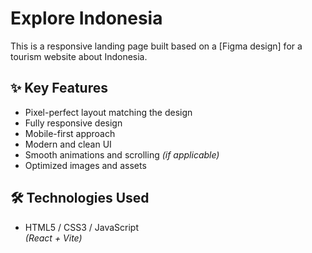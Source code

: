 # Explore Indonesia

This is a responsive landing page built based on a [Figma design] for a tourism website about Indonesia.

## ✨ Key Features

- Pixel-perfect layout matching the design
- Fully responsive design
- Mobile-first approach
- Modern and clean UI
- Smooth animations and scrolling *(if applicable)*
- Optimized images and assets

## 🛠️ Technologies Used

- HTML5 / CSS3 / JavaScript  
*(React + Vite)*


